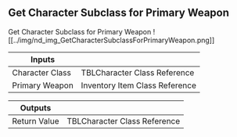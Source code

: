 ## Get Character Subclass for Primary Weapon
Get Character Subclass for Primary Weapon
![[../img/nd_img_GetCharacterSubclassForPrimaryWeapon.png]]

|Inputs||
|--|--|
| Character Class | TBLCharacter Class Reference |
| Primary Weapon | Inventory Item Class Reference |

|Outputs||
|--|--|
| Return Value | TBLCharacter Class Reference |
